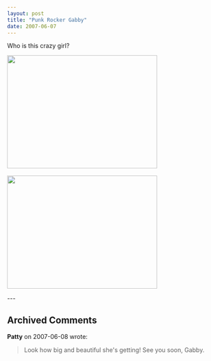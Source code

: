 ```yaml
---
layout: post
title: "Punk Rocker Gabby"
date: 2007-06-07
---
```


<p>Who is this crazy girl?</p>
<p><img alt="" height="263" src="/thepaladinos/assets/images/2007-06-07-P1000713(Custom).JPG" width="350"/> </p>
<p><img alt="" height="263" src="/thepaladinos/assets/images/2007-06-07-P1000710(Custom).JPG" width="350"/></p>
---

## Archived Comments

**Patty** on 2007-06-08 wrote:

> Look how big and beautiful she's getting! See you soon, Gabby.<br>

